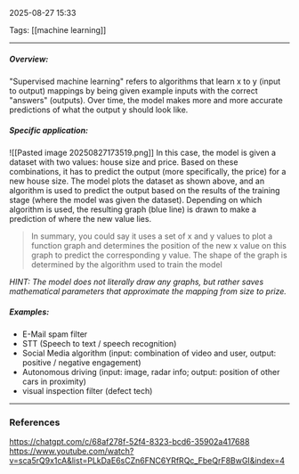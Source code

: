 2025-08-27 15:33

Tags: [[machine learning]]

------------------------------------------------

##### Overview:
"Supervised machine learning" refers to algorithms that learn x to y (input to output) mappings by being given example inputs with the correct "answers" (outputs). Over time, the model makes more and more accurate predictions of what the output y should look like.

##### Specific application:
![[Pasted image 20250827173519.png]]
In this case, the model is given a dataset with two values: house size and price. Based on these combinations, it has to predict the output (more specifically, the price) for a new house size. 
The model plots the dataset as shown above, and an algorithm is used to predict the output based on the results of the training stage (where the model was given the dataset). Depending on which algorithm is used, the resulting graph (blue line) is drawn to make a prediction of where the new value lies.

> In summary, you could say it uses a set of x and y values to plot a function graph and determines the position of the new x value on this graph to predict the corresponding y value. The shape of the graph is determined by the algorithm used to train the model

*HINT: The model does not literally draw any graphs, but rather saves mathematical parameters that approximate the mapping from size to prize.*

##### Examples:
- E-Mail spam filter
- STT (Speech to text / speech recognition)
- Social Media algorithm (input: combination of video and user, output: positive / negative engagement)
- Autonomous driving (input: image, radar info; output: position of other cars in proximity)
- visual inspection filter (defect tech)


------------------------------------------------------
### References
https://chatgpt.com/c/68af278f-52f4-8323-bcd6-35902a417688
https://www.youtube.com/watch?v=sca5rQ9x1cA&list=PLkDaE6sCZn6FNC6YRfRQc_FbeQrF8BwGI&index=4